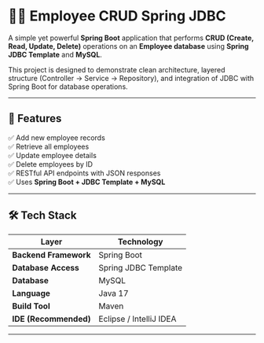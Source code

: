 # 🧑‍💼 Employee CRUD Spring JDBC

A simple yet powerful **Spring Boot** application that performs **CRUD (Create, Read, Update, Delete)** operations on an **Employee database** using **Spring JDBC Template** and **MySQL**.

This project is designed to demonstrate clean architecture, layered structure (Controller → Service → Repository), and integration of JDBC with Spring Boot for database operations.

---

## 🚀 Features

✅ Add new employee records  
✅ Retrieve all employees  
✅ Update employee details  
✅ Delete employees by ID  
✅ RESTful API endpoints with JSON responses  
✅ Uses **Spring Boot + JDBC Template + MySQL**

---

## 🛠️ Tech Stack

| Layer | Technology |
|--------|-------------|
| **Backend Framework** | Spring Boot |
| **Database Access** | Spring JDBC Template |
| **Database** | MySQL |
| **Language** | Java 17 |
| **Build Tool** | Maven |
| **IDE (Recommended)** | Eclipse / IntelliJ IDEA |

---


